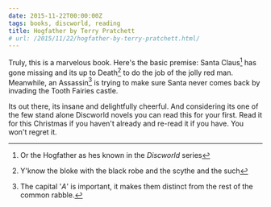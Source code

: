 ```yaml
---
date: 2015-11-22T00:00:00Z
tags: books, discworld, reading
title: Hogfather by Terry Pratchett
# url: /2015/11/22/hogfather-by-terry-pratchett.html/
---
```


Truly, this is a marvelous book. Here's the basic premise: Santa Claus[^1] has gone missing and its up to Death[^2] to do the job of the jolly red man. Meanwhile, an Assassin[^3] is trying to make sure Santa never comes back by invading the Tooth Fairies castle.

Its out there, its insane and delightfully cheerful. And considering its one of the few stand alone Discworld novels you can read this for your first. Read it for this Christmas if you haven't already and re-read it if you have. You won't regret it.

[^1]: Or the Hogfather as hes known in the *Discworld* series

[^2]: Y'know the bloke with the black robe and the scythe and the such

[^3]: The capital '*A*' is important, it makes them distinct from the rest of the common rabble. 